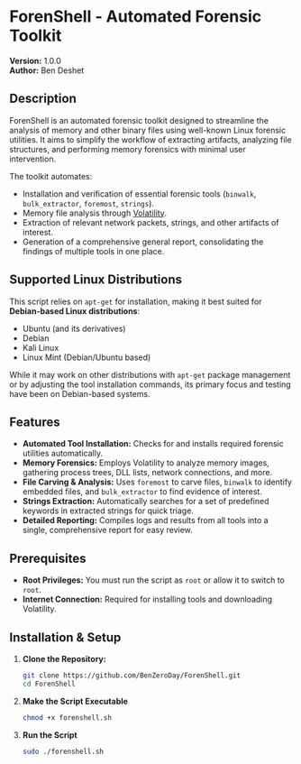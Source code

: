 # ForenShell - Automated Forensic Toolkit

**Version:** 1.0.0  
**Author:** Ben Deshet

## Description
ForenShell is an automated forensic toolkit designed to streamline the analysis of memory and other binary files using well-known Linux forensic utilities. It aims to simplify the workflow of extracting artifacts, analyzing file structures, and performing memory forensics with minimal user intervention.

The toolkit automates:
- Installation and verification of essential forensic tools (`binwalk`, `bulk_extractor`, `foremost`, `strings`).
- Memory file analysis through [Volatility](https://www.volatilityfoundation.org/).
- Extraction of relevant network packets, strings, and other artifacts of interest.
- Generation of a comprehensive general report, consolidating the findings of multiple tools in one place.

## Supported Linux Distributions
This script relies on `apt-get` for installation, making it best suited for **Debian-based Linux distributions**:
- Ubuntu (and its derivatives)
- Debian
- Kali Linux
- Linux Mint (Debian/Ubuntu based)

While it may work on other distributions with `apt-get` package management or by adjusting the tool installation commands, its primary focus and testing have been on Debian-based systems.

## Features
- **Automated Tool Installation:** Checks for and installs required forensic utilities automatically.
- **Memory Forensics:** Employs Volatility to analyze memory images, gathering process trees, DLL lists, network connections, and more.
- **File Carving & Analysis:** Uses `foremost` to carve files, `binwalk` to identify embedded files, and `bulk_extractor` to find evidence of interest.
- **Strings Extraction:** Automatically searches for a set of predefined keywords in extracted strings for quick triage.
- **Detailed Reporting:** Compiles logs and results from all tools into a single, comprehensive report for easy review.

## Prerequisites
- **Root Privileges:** You must run the script as `root` or allow it to switch to `root`.
- **Internet Connection:** Required for installing tools and downloading Volatility.

## Installation & Setup
1. **Clone the Repository:**
   ```bash
   git clone https://github.com/BenZeroDay/ForenShell.git
   cd ForenShell
2. **Make the Script Executable**
   ```bash
   chmod +x forenshell.sh
3. **Run the Script**
   ```bash
   sudo ./forenshell.sh
